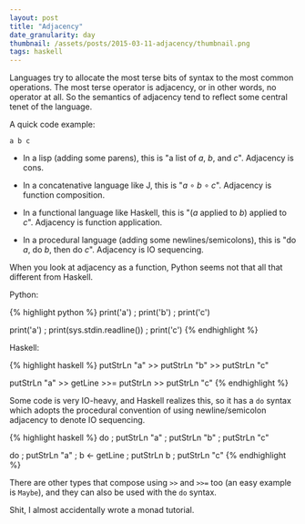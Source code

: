 ```yaml
---
layout: post
title: "Adjacency"
date_granularity: day
thumbnail: /assets/posts/2015-03-11-adjacency/thumbnail.png
tags: haskell
---
```


Languages try to allocate the most terse bits of syntax to the most
common operations. The most terse operator is adjacency, or in other
words, no operator at all. So the semantics of adjacency tend to
reflect some central tenet of the language.

A quick code example:

    a b c

- In a lisp (adding some parens),
  this is "a list of *a*, *b*, and *c*".
  Adjacency is cons.

- In a concatenative language like J,
  this is "*a* ∘ *b* ∘ *c*".
  Adjacency is function composition.

- In a functional language like Haskell,
  this is "(*a* applied to *b*) applied to *c*".
  Adjacency is function application.

- In a procedural language (adding some newlines/semicolons),
  this is "do *a*, do *b*, then do *c*".
  Adjacency is IO sequencing.

When you look at adjacency as a function, Python seems not that all
that different from Haskell.

Python:

{% highlight python %}
print('a') ; print('b') ; print('c')

print('a') ; print(sys.stdin.readline()) ; print('c')
{% endhighlight %}

Haskell:

{% highlight haskell %}
putStrLn "a" >> putStrLn "b" >> putStrLn "c"

putStrLn "a" >> getLine >>= putStrLn >> putStrLn "c"
{% endhighlight %}

Some code is very IO-heavy, and Haskell realizes this, so it has
a `do` syntax which adopts the procedural convention of using
newline/semicolon adjacency to denote IO sequencing.

{% highlight haskell %}
do ; putStrLn "a" ; putStrLn "b" ; putStrLn "c"

do ; putStrLn "a" ; b <- getLine ; putStrLn b ; putStrLn "c"
{% endhighlight %}

There are other types that compose using `>>` and `>>=` too (an easy
example is `Maybe`), and they can also be used with the `do` syntax.

Shit, I almost accidentally wrote a monad tutorial.
